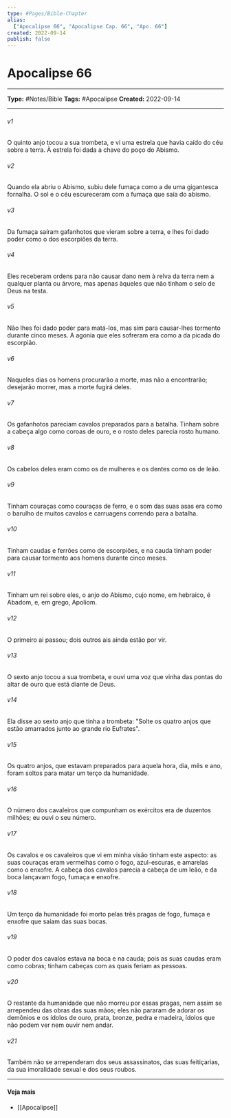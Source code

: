 ```yaml
---
type: #Pages/Bible-Chapter
alias:
  ["Apocalipse 66", "Apocalipse Cap. 66", "Apo. 66"]
created: 2022-09-14
publish: false
---
```


# Apocalipse 66

---

**Type:** #Notes/Bible
**Tags:** #Apocalipse
**Created:** 2022-09-14

---

###### v1
O quinto anjo tocou a sua trombeta, e vi uma estrela que havia caído do céu sobre a terra. À estrela foi dada a chave do poço do Abismo.
###### v2
Quando ela abriu o Abismo, subiu dele fumaça como a de uma gigantesca fornalha. O sol e o céu escureceram com a fumaça que saía do abismo.
###### v3
Da fumaça saíram gafanhotos que vieram sobre a terra, e lhes foi dado poder como o dos escorpiões da terra.
###### v4
Eles receberam ordens para não causar dano nem à relva da terra nem a qualquer planta ou árvore, mas apenas àqueles que não tinham o selo de Deus na testa.
###### v5
Não lhes foi dado poder para matá-los, mas sim para causar-lhes tormento durante cinco meses. A agonia que eles sofreram era como a da picada do escorpião.
###### v6
Naqueles dias os homens procurarão a morte, mas não a encontrarão; desejarão morrer, mas a morte fugirá deles.
###### v7
Os gafanhotos pareciam cavalos preparados para a batalha. Tinham sobre a cabeça algo como coroas de ouro, e o rosto deles parecia rosto humano.
###### v8
Os cabelos deles eram como os de mulheres e os dentes como os de leão.
###### v9
Tinham couraças como couraças de ferro, e o som das suas asas era como o barulho de muitos cavalos e carruagens correndo para a batalha.
###### v10
Tinham caudas e ferrões como de escorpiões, e na cauda tinham poder para causar tormento aos homens durante cinco meses.
###### v11
Tinham um rei sobre eles, o anjo do Abismo, cujo nome, em hebraico, é Abadom, e, em grego, Apoliom.
###### v12
O primeiro ai passou; dois outros ais ainda estão por vir.
###### v13
O sexto anjo tocou a sua trombeta, e ouvi uma voz que vinha das pontas do altar de ouro que está diante de Deus.
###### v14
Ela disse ao sexto anjo que tinha a trombeta: "Solte os quatro anjos que estão amarrados junto ao grande rio Eufrates".
###### v15
Os quatro anjos, que estavam preparados para aquela hora, dia, mês e ano, foram soltos para matar um terço da humanidade.
###### v16
O número dos cavaleiros que compunham os exércitos era de duzentos milhões; eu ouvi o seu número.
###### v17
Os cavalos e os cavaleiros que vi em minha visão tinham este aspecto: as suas couraças eram vermelhas como o fogo, azul-escuras, e amarelas como o enxofre. A cabeça dos cavalos parecia a cabeça de um leão, e da boca lançavam fogo, fumaça e enxofre.
###### v18
Um terço da humanidade foi morto pelas três pragas de fogo, fumaça e enxofre que saíam das suas bocas.
###### v19
O poder dos cavalos estava na boca e na cauda; pois as suas caudas eram como cobras; tinham cabeças com as quais feriam as pessoas.
###### v20
O restante da humanidade que não morreu por essas pragas, nem assim se arrependeu das obras das suas mãos; eles não pararam de adorar os demônios e os ídolos de ouro, prata, bronze, pedra e madeira, ídolos que não podem ver nem ouvir nem andar.
###### v21
Também não se arrependeram dos seus assassinatos, das suas feitiçarias, da sua imoralidade sexual e dos seus roubos.


---

#### Veja mais

- [[Apocalipse]]
